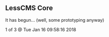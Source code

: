 LessCMS Core
------------

It has begun... (well, some prototyping anyway)

1 of 3 @ Tue Jan 16 09:58:16 2018
